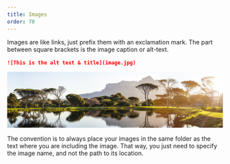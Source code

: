 ```yaml
---
title: Images
order: 70
---
```


Images are like links, just prefix them with an exclamation mark.
The part between square brackets is the image caption or alt-text.

```md
![This is the alt text & title](image.jpg)
```

![This is the caption](image.jpg)

<Tip>

The convention is to always place your images in the same folder as the 
text where you are including the image. That way, you just need to specify
the image name, and not the path to its location.

</Tip>

